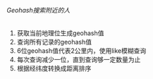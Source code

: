 ###### Geohash搜索附近的人  
1. 获取当前地理位生成geohash值  
2. 查询所有记录的geohash值  
3. 6位geohash值代表2公里内，使用like模糊查询    
4. 每次查询减少一位，直到查询够一定数量为止
5. 根据经纬度转换成距离排序
